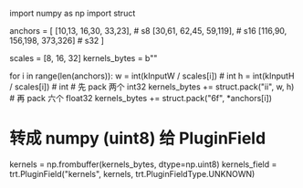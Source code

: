 import numpy as np
import struct

anchors = [
    [10,13, 16,30, 33,23],       # s8
    [30,61, 62,45, 59,119],      # s16
    [116,90, 156,198, 373,326]   # s32
]

scales = [8, 16, 32]
kernels_bytes = b""

for i in range(len(anchors)):
    w = int(kInputW / scales[i])   # int
    h = int(kInputH / scales[i])   # int
    # 先 pack 两个 int32
    kernels_bytes += struct.pack("ii", w, h)
    # 再 pack 六个 float32
    kernels_bytes += struct.pack("6f", *anchors[i])

# 转成 numpy (uint8) 给 PluginField
kernels = np.frombuffer(kernels_bytes, dtype=np.uint8)
kernels_field = trt.PluginField("kernels", kernels, trt.PluginFieldType.UNKNOWN)
